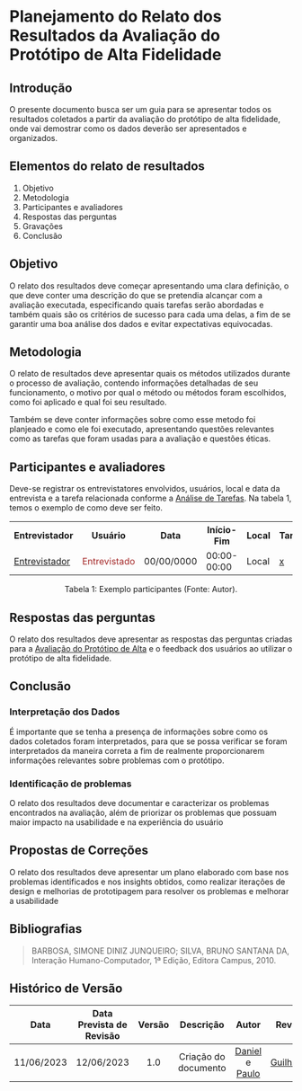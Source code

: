 # Planejamento do Relato dos Resultados da Avaliação do Protótipo de Alta Fidelidade

## Introdução
O presente documento busca ser um guia para se apresentar todos os resultados coletados a partir da avaliação do protótipo de alta fidelidade, onde vai demostrar como os dados deverão ser apresentados e organizados.

## Elementos do relato de resultados

1. Objetivo
2. Metodologia
3. Participantes e avaliadores
4. Respostas das perguntas
5. Gravações
6. Conclusão

## Objetivo
O relato dos resultados deve começar apresentando uma clara definição, o que deve conter uma descrição do que se pretendia alcançar com a avaliação executada, especificando quais tarefas serão abordadas e também quais são os critérios de sucesso para cada uma delas, a fim de se garantir uma boa análise dos dados e evitar expectativas equivocadas.

## Metodologia
O relato de resultados deve apresentar quais os métodos utilizados durante o processo de avaliação, contendo informações detalhadas de seu funcionamento, o motivo por qual o método ou métodos foram escolhidos, como foi aplicado e qual foi seu resultado.

Também se deve conter informações sobre como esse metodo foi planjeado e como ele foi executado, apresentando questões relevantes como as tarefas que foram usadas para a avaliação e questões éticas. 

## Participantes e avaliadores
Deve-se registrar os entrevistatores envolvidos, usuários, local e data da entrevista e a tarefa relacionada conforme a [Análise de Tarefas](). Na tabela 1, temos o exemplo de como deve ser feito.

<div align="center">
    <table>
        <tr>
            <th>Entrevistador</th>
            <th>Usuário</th>
            <th>Data</th>
            <th>Início-Fim</th>
            <th>Local</th>
            <th>Tarefa</th>
        </tr>
        <tr>
            <td><a href="#">Entrevistador</a></td>
            <td><span style="color: brown;">Entrevistado</span></td>
            <td>00/00/0000</td>
            <td>00:00-00:00</td>
            <td>Local</td>
            <td><a href="#">x</a></td>
        </tr>
    </table>
</div>

<p align="center"> Tabela 1: Exemplo participantes (Fonte: Autor).</p>


## Respostas das perguntas
O relato dos resultados deve apresentar as respostas das perguntas criadas para a [Avaliação do Protótipo de Alta](./planejamentoAltaFidelidade.md) e o feedback dos usuários ao utilizar o protótipo de alta fidelidade.

## Conclusão
### Interpretação dos Dados
É importante que se tenha a presença de informações sobre como os dados coletados foram interpretados, para que se possa verificar se foram interpretados da maneira correta a fim de realmente proporcionarem informações relevantes sobre problemas com o protótipo.

### Identificação de problemas
O relato dos resultados deve documentar e caracterizar os problemas encontrados na avaliação, além de priorizar os problemas que possuam maior impacto na usabilidade e na experiência do usuário

## Propostas de Correções
O relato dos resultados deve apresentar um plano elaborado com base nos problemas identificados e nos insights obtidos, como realizar iterações de design e melhorias de prototipagem para resolver os problemas e melhorar a usabilidade

## Bibliografias

> BARBOSA, SIMONE DINIZ JUNQUEIRO; SILVA, BRUNO SANTANA DA, Interação Humano-Computador, 1ª Edição, Editora Campus, 2010.

## Histórico de Versão
| Data | Data Prevista de Revisão | Versão | Descrição | Autor | Revisor |
| :--: | :----------------------: | :----: | :-------: | :---: | :-----: |
| 11/06/2023 |        12/06/2023        |  1.0   | Criação do documento | [Daniel](https://github.com/daniel-de-sousa) e [Paulo](https://github.com/PauloVictorFS)  | [Guilherme](https://github.com/guilhermekishimoto) |
